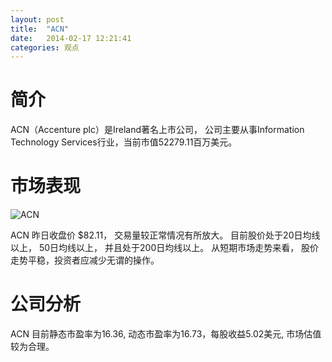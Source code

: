 ```yaml
---
layout: post
title:  "ACN"
date:   2014-02-17 12:21:41
categories: 观点
---
```


# 简介
ACN（Accenture plc）是Ireland著名上市公司，
公司主要从事Information Technology Services行业，当前市值52279.11百万美元。

# 市场表现

![ACN](http://finviz.com/chart.ashx?t=ACN&ty=c&ta=1&p=d&s=l)

ACN 昨日收盘价 $82.11，
交易量较正常情况有所放大。
目前股价处于20日均线以上，
50日均线以上，
并且处于200日均线以上。
从短期市场走势来看，
股价走势平稳，投资者应减少无谓的操作。

# 公司分析
ACN 目前静态市盈率为16.36, 动态市盈率为16.73，每股收益5.02美元,
市场估值较为合理。
